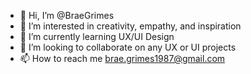 - 👋 Hi, I’m @BraeGrimes
- 👀 I’m interested in creativity, empathy, and inspiration
- 🌱 I’m currently learning UX/UI Design
- 💞️ I’m looking to collaborate on any UX or UI projects
- 📫 How to reach me brae.grimes1987@gmail.com

<!---
BraeGrimes/BraeGrimes is a ✨ special ✨ repository because its `README.md` (this file) appears on your GitHub profile.
You can click the Preview link to take a look at your changes.
--->
